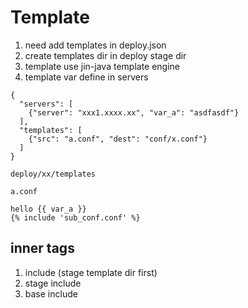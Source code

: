 # Template
1. need add templates in deploy.json 
2. create templates dir in deploy stage dir
3. template use jin-java template engine
4. template var define in servers
```
{
  "servers": [
    {"server": "xxx1.xxxx.xx", "var_a": "asdfasdf"}
  ],
  "templates": [
    {"src": "a.conf", "dest": "conf/x.conf"}
  ]
}

deploy/xx/templates

a.conf

hello {{ var_a }}
{% include 'sub_conf.conf' %}

```

## inner tags
1. include   (stage template dir first)
  1. stage include
  2. base include
